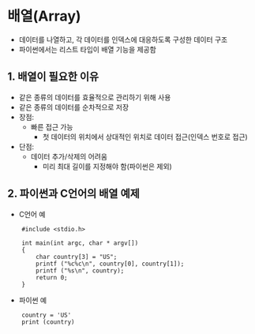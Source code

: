 # 배열(Array)
* 데이터를 나열하고, 각 데이터를 인덱스에 대응하도록 구성한 데이터 구조
* 파이썬에서는 리스트 타입이 배열 기능을 제공함

## 1. 배열이 필요한 이유
- 같은 종류의 데이터를 효율적으로 관리하기 위해 사용
- 같은 종류의 데이터를 순차적으로 저장
- 장점: 
  - 빠른 접근 가능
    - 첫 데이터의 위치에서 상대적인 위치로 데이터 접근(인덱스 번호로 접근)
- 단점: 
  - 데이터 추가/삭제의 어려움
    - 미리 최대 길이를 지정해야 함(파이썬은 제외)
    
## 2. 파이썬과 C언어의 배열 예제
- C언어 예
```
    #include <stdio.h>

    int main(int argc, char * argv[])
    {
        char country[3] = "US";
        printf ("%c%c\n", country[0], country[1]);
        printf ("%s\n", country);    
        return 0;
    }
```
- 파이썬 예
```
    country = 'US'
    print (country)
```